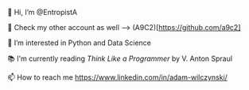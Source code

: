 👋 Hi, I’m @EntropistA

🤫 Check my other account as well --> (A9C2)[https://github.com/a9c2]

👀 I’m interested in Python and Data Science

📚 I'm currently reading _Think Like a Programmer_ by V. Anton Spraul

📫 How to reach me https://www.linkedin.com/in/adam-wilczynski/

<!---
EntropistA/EntropistA is a ✨ special ✨ repository because its `README.md` (this file) appears on your GitHub profile.
You can click the Preview link to take a look at your changes.
--->
